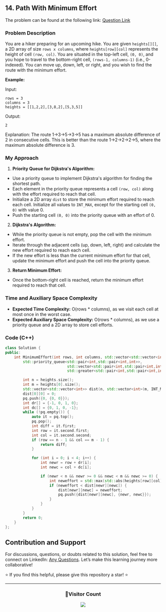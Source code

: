 ## 14. Path With Minimum Effort

The problem can be found at the following link: [Question Link](https://www.geeksforgeeks.org/problems/path-with-minimum-effort/1)

### Problem Description

You are a hiker preparing for an upcoming hike. You are given `heights[][]`, a 2D array of size `rows x columns`, where `heights[row][col]` represents the height of cell `(row, col)`. You are situated in the top-left cell, `(0, 0)`, and you hope to travel to the bottom-right cell, `(rows-1, columns-1)` (i.e., 0-indexed). You can move up, down, left, or right, and you wish to find the route with the minimum effort.

**Example:**

Input:
```
rows = 3
columns = 3 
heights = [[1,2,2],[3,8,2],[5,3,5]]
```
Output:
```
2
```
Explanation:
The route 1->3->5->3->5 has a maximum absolute difference of 2 in consecutive cells. This is better than the route 1->2->2->2->5, where the maximum absolute difference is 3.

### My Approach

1. **Priority Queue for Dijkstra's Algorithm:**
- Use a priority queue to implement Dijkstra's algorithm for finding the shortest path.
- Each element in the priority queue represents a cell `(row, col)` along with the effort required to reach that cell.
- Initialize a 2D array `dist` to store the minimum effort required to reach each cell. Initialize all values to `INT_MAX`, except for the starting cell `(0, 0)` with value 0.
- Push the starting cell `(0, 0)` into the priority queue with an effort of 0.

2. **Dijkstra's Algorithm:**
- While the priority queue is not empty, pop the cell with the minimum effort.
- Iterate through the adjacent cells (up, down, left, right) and calculate the new effort required to reach each cell.
- If the new effort is less than the current minimum effort for that cell, update the minimum effort and push the cell into the priority queue.

3. **Return Minimum Effort:**
- Once the bottom-right cell is reached, return the minimum effort required to reach that cell.

### Time and Auxiliary Space Complexity

- **Expected Time Complexity:** O(rows * columns), as we visit each cell at most once in the worst case.
- **Expected Auxiliary Space Complexity:** O(rows * columns), as we use a priority queue and a 2D array to store cell efforts.

### Code (C++)

```cpp
class Solution {
public:
    int MinimumEffort(int rows, int columns, std::vector<std::vector<int>>& heights) {
        std::priority_queue<std::pair<int,std::pair<int,int>>,
                            std::vector<std::pair<int,std::pair<int,int>>>,
                            std::greater<std::pair<int,std::pair<int,int>>>> pq;

        int n = heights.size();
        int m = heights[0].size();
        std::vector<std::vector<int>> dist(n, std::vector<int>(m, INT_MAX));
        dist[0][0] = 0;
        pq.push({0, {0, 0}});
        int dr[] = {-1, 0, 1, 0};
        int dc[] = {0, 1, 0, -1};
        while (!pq.empty()) {
            auto it = pq.top();
            pq.pop();
            int diff = it.first;
            int row = it.second.first;
            int col = it.second.second;
            if (row == n - 1 && col == m - 1) {
                return diff;
            }

            for (int i = 0; i < 4; i++) {
                int newr = row + dr[i];
                int newc = col + dc[i];

                if (newr < n && newr >= 0 && newc < m && newc >= 0) {
                    int neweffort = std::max(std::abs(heights[row][col] - heights[newr][newc]), diff);
                    if (neweffort < dist[newr][newc]) {
                        dist[newr][newc] = neweffort;
                        pq.push({dist[newr][newc], {newr, newc}});
                    }
                }
            }
        }
        return 0;
    }
};
```

## Contribution and Support

For discussions, questions, or doubts related to this solution, feel free to connect on LinkedIn: [Any Questions](https://www.linkedin.com/in/het-patel-8b110525a/). Let’s make this learning journey more collaborative!

⭐ If you find this helpful, please give this repository a star! ⭐

---

<div align="center">
  <h3><b>📍Visitor Count</b></h3>
</div>

<p align="center">
  <img src="https://profile-counter.glitch.me/Hunterdii/count.svg" />
</p>
